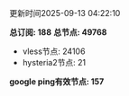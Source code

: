 更新时间2025-09-13 04:22:10

**总订阅: 188**
**总节点: 49768**
- vless节点: 24106
- hysteria2节点: 21

**google ping有效节点: 157**
